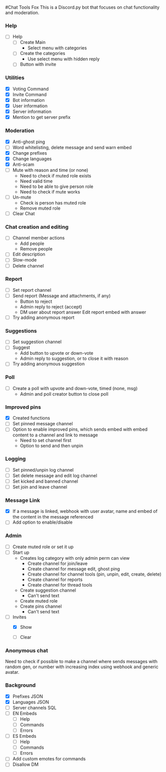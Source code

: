 #Chat Tools Fox
This is a Discord.py bot that focuses on chat functionality and moderation.

### Help
- [ ] Help
  - [ ] Create Main
    - Select menu with categories
  - [ ] Create the categories
    - Use select menu with hidden reply
  - [ ] Button with invite

### Utilities
- [x] Voting Command
- [x] Invite Command
- [x] Bot information
- [x] User information
- [x] Server information
- [x] Mention to get server prefix

### Moderation
- [x] Anti-ghost ping
- [ ] Word whitelisting, delete message and send warn embed
- [x] Change prefixes
- [x] Change languages
- [x] Anti-scam
- [ ] Mute with reason and time (or none)
  - Need to check if muted role exists
  - Need valid time
  - Need to be able to give person role
  - Need to check if mute works
- [ ] Un-mute
  - Check is person has muted role
  - Remove muted role
- [ ] Clear Chat 

### Chat creation and editing
- [ ] Channel member actions
  - Add people
  - Remove people
- [ ] Edit description
- [ ] Slow-mode
- [ ] Delete channel

### Report
- [ ] Set report channel
- [ ] Send report (Message and attachments, if any)
  - Button to reject
  - Admin reply to reject (accept)
  - DM user about report answer
  Edit report embed with answer
- [ ] Try adding anonymous report

### Suggestions
- [ ] Set suggestion channel
- [ ] Suggest
  - Add button to upvote or down-vote
  - Admin reply to suggestion, or to close it with reason
- [ ] Try adding anonymous suggestion

### Poll
- [ ] Create a poll with upvote and down-vote, timed (none, msg)
  - Admin and poll creator button to close poll

### Improved pins
- [x] Created functions
- [ ] Set pinned message channel
- [ ] Option to enable improved pins, which sends embed with embed content to a channel and link to message
  - Need to set channel first
  - Option to send and then unpin

### Logging
- [ ] Set pinned/unpin log channel
- [ ] Set delete message and edit log channel
- [ ] Set kicked and banned channel
- [ ] Set join and leave channel

### Message Link
- [x] If a message is linked, webhook with user avatar, name and embed of the content in the message referenced
- [ ] Add option to enable/disable

### Admin
- [ ] Create muted role or set it up
- [ ] Start up
  - Creates log category with only admin perm can view
    - Create channel for join/leave
    - Create channel for message edit, ghost ping
    - Create channel for channel tools (pin, unpin, edit, create, delete)
    - Create channel for reports
    - Create channel for thread tools
  - Create suggestion channel
    - Can't send text
  - Create muted role
  - Create pins channel
    - Can't send text
- [ ] Invites
  - [x] Show
  - [ ] Clear


### Anonymous chat
Need to check if possible to make a channel where sends messages with random gen, or number with increasing index using webhook and generic avatar.

### Background
- [x] Prefixes JSON
- [x] Languages JSON
- [ ] Server channels SQL
- [ ] EN Embeds
  - [ ] Help
  - [ ] Commands
  - [ ] Errors
- [ ] ES Embeds
  - [ ] Help
  - [ ] Commands
  - [ ] Errors
- [ ] Add custom emotes for commands
- [ ] Disallow DM